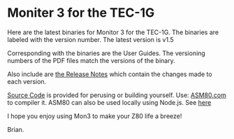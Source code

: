 # Moniter 3 for the TEC-1G

Here are the latest binaries for Monitor 3 for the TEC-1G.  The binaries are labeled with the version number.  The latest version is v1.5

Corresponding with the binaries are the User Guides.  The versioning numbers of the PDF files match the versions of the binary.

Also include are [the Release Notes](./release_notes.md) which contain the changes made to each version.

[Source Code](./src/) is provided for perusing or building yourself.  Use: [ASM80.com](http://asm80.com) to compiler it.  ASM80 can also be used locally using Node.js.  See [here](https://github.com/asm80/asm80-node)

I hope you enjoy using Mon3 to make your Z80 life a breeze!

Brian.